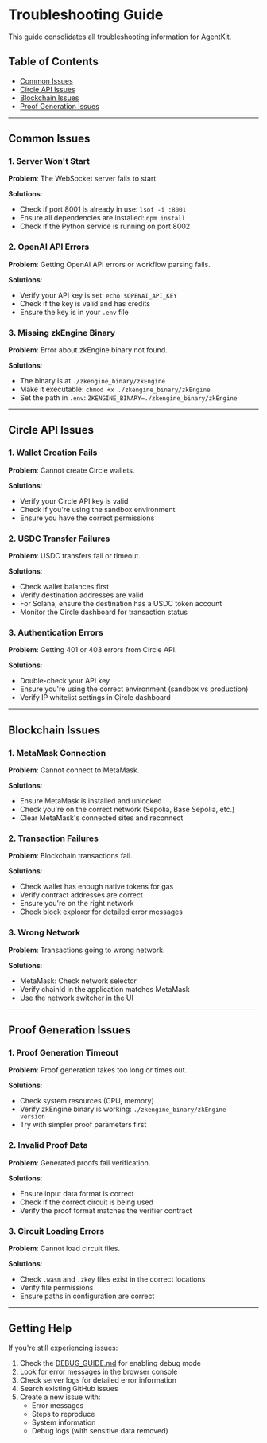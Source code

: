 # Troubleshooting Guide

This guide consolidates all troubleshooting information for AgentKit.

## Table of Contents
- [Common Issues](#common-issues)
- [Circle API Issues](#circle-api-issues)
- [Blockchain Issues](#blockchain-issues)
- [Proof Generation Issues](#proof-generation-issues)

---

## Common Issues

### 1. Server Won't Start

**Problem**: The WebSocket server fails to start.

**Solutions**:
- Check if port 8001 is already in use: `lsof -i :8001`
- Ensure all dependencies are installed: `npm install`
- Check if the Python service is running on port 8002

### 2. OpenAI API Errors

**Problem**: Getting OpenAI API errors or workflow parsing fails.

**Solutions**:
- Verify your API key is set: `echo $OPENAI_API_KEY`
- Check if the key is valid and has credits
- Ensure the key is in your `.env` file

### 3. Missing zkEngine Binary

**Problem**: Error about zkEngine binary not found.

**Solutions**:
- The binary is at `./zkengine_binary/zkEngine`
- Make it executable: `chmod +x ./zkengine_binary/zkEngine`
- Set the path in `.env`: `ZKENGINE_BINARY=./zkengine_binary/zkEngine`

---

## Circle API Issues

### 1. Wallet Creation Fails

**Problem**: Cannot create Circle wallets.

**Solutions**:
- Verify your Circle API key is valid
- Check if you're using the sandbox environment
- Ensure you have the correct permissions

### 2. USDC Transfer Failures

**Problem**: USDC transfers fail or timeout.

**Solutions**:
- Check wallet balances first
- Verify destination addresses are valid
- For Solana, ensure the destination has a USDC token account
- Monitor the Circle dashboard for transaction status

### 3. Authentication Errors

**Problem**: Getting 401 or 403 errors from Circle API.

**Solutions**:
- Double-check your API key
- Ensure you're using the correct environment (sandbox vs production)
- Verify IP whitelist settings in Circle dashboard

---

## Blockchain Issues

### 1. MetaMask Connection

**Problem**: Cannot connect to MetaMask.

**Solutions**:
- Ensure MetaMask is installed and unlocked
- Check you're on the correct network (Sepolia, Base Sepolia, etc.)
- Clear MetaMask's connected sites and reconnect

### 2. Transaction Failures

**Problem**: Blockchain transactions fail.

**Solutions**:
- Check wallet has enough native tokens for gas
- Verify contract addresses are correct
- Ensure you're on the right network
- Check block explorer for detailed error messages

### 3. Wrong Network

**Problem**: Transactions going to wrong network.

**Solutions**:
- MetaMask: Check network selector
- Verify chainId in the application matches MetaMask
- Use the network switcher in the UI

---

## Proof Generation Issues

### 1. Proof Generation Timeout

**Problem**: Proof generation takes too long or times out.

**Solutions**:
- Check system resources (CPU, memory)
- Verify zkEngine binary is working: `./zkengine_binary/zkEngine --version`
- Try with simpler proof parameters first

### 2. Invalid Proof Data

**Problem**: Generated proofs fail verification.

**Solutions**:
- Ensure input data format is correct
- Check if the correct circuit is being used
- Verify the proof format matches the verifier contract

### 3. Circuit Loading Errors

**Problem**: Cannot load circuit files.

**Solutions**:
- Check `.wasm` and `.zkey` files exist in the correct locations
- Verify file permissions
- Ensure paths in configuration are correct

---

## Getting Help

If you're still experiencing issues:

1. Check the [DEBUG_GUIDE.md](../../DEBUG_GUIDE.md) for enabling debug mode
2. Look for error messages in the browser console
3. Check server logs for detailed error information
4. Search existing GitHub issues
5. Create a new issue with:
   - Error messages
   - Steps to reproduce
   - System information
   - Debug logs (with sensitive data removed)